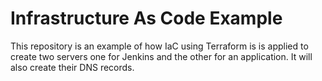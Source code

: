 Infrastructure As Code Example
===

This repository is an example of how IaC using Terraform is is applied to create two servers one for Jenkins and the other for an application. It will also create their DNS records.

